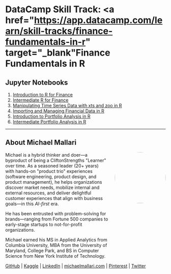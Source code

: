 # DataCamp Skill Track: <a href="https://app.datacamp.com/learn/skill-tracks/finance-fundamentals-in-r" target="_blank"Finance Fundamentals in R</a>

## Jupyter Notebooks

1. [Introduction to R for Finance]()
1. [Intermediate R for Finance]()
1. [Manipulating Time Series Data with xts and zoo in R]()
1. [Importing and Managing Financial Data in R]()
1. [Introduction to Portfolio Analysis in R]()
1. [Intermediate Portfolio Analysis in R]()
 
---

## About Michael Mallari

<img src="https://www.michaelmallari.com/img/headshot.jpg" width="160" height="160" align="right" style="margin: 0px 0px 160px 20px; border-radius: 50%;" />

Michael is a hybrid thinker and doer—a byproduct of being a CliftonStrengths "Learner" over time. As a seasoned leader (20+ years) with hands-on "product trio" experiences (software engineering, product design, and product management), he helps organizations discover market needs, mobilize internal and external resources, and deliver delightful customer experiences that align with business goals—in this *AI-first* era.

He has been entrusted with problem-solving for brands—ranging from Fortune 500 companies to early-stage startups to not-for-profit organizations.

Michael earned his MS in Applied Analytics from Columbia University, MBA from the University of Maryland, College Park, and BS in Computer Science from New York Institute of Technology.

<a href="https://github.com/michaelmallari" target="_blank">GitHub</a> | <a href="https://www.kaggle.com/michaelmallari" target="_blank">Kaggle</a> | <a href="https://www.linkedin.com/in/mmallari" target="_blank">LinkedIn</a> | <a href="https://www.michaelmallari.com" target="_blank">michaelmallari.com</a> | <a href="https://www.pinterest.com/michaelmallari" target="_blank">Pinterest</a> | <a href="https://twitter.com/MichaelMallari" target="_blank">Twitter</a>

